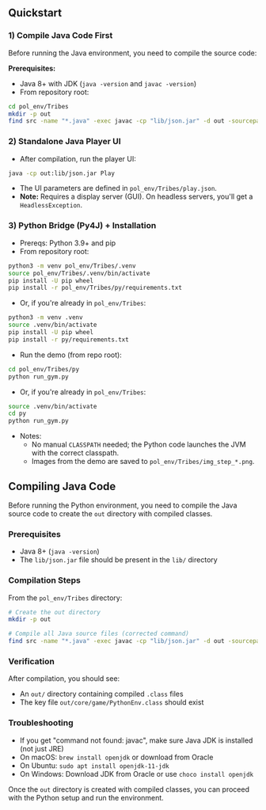 ## Quickstart

### 1) Compile Java Code First
Before running the Java environment, you need to compile the source code:

**Prerequisites:**
- Java 8+ with JDK (`java -version` and `javac -version`)
- From repository root:

```bash
cd pol_env/Tribes
mkdir -p out
find src -name "*.java" -exec javac -cp "lib/json.jar" -d out -sourcepath src {} +
```

### 2) Standalone Java Player UI
- After compilation, run the player UI:
```bash
java -cp out:lib/json.jar Play
```
- The UI parameters are defined in `pol_env/Tribes/play.json`.
- **Note:** Requires a display server (GUI). On headless servers, you'll get a `HeadlessException`.

### 3) Python Bridge (Py4J) + Installation
- Prereqs: Python 3.9+ and pip
- From repository root:
```bash
python3 -m venv pol_env/Tribes/.venv
source pol_env/Tribes/.venv/bin/activate
pip install -U pip wheel
pip install -r pol_env/Tribes/py/requirements.txt
```
- Or, if you're already in `pol_env/Tribes`:
```bash
python3 -m venv .venv
source .venv/bin/activate
pip install -U pip wheel
pip install -r py/requirements.txt
```
- Run the demo (from repo root):
```bash
cd pol_env/Tribes/py
python run_gym.py
```
- Or, if you're already in `pol_env/Tribes`:
```bash
source .venv/bin/activate
cd py
python run_gym.py
```
- Notes:
  - No manual `CLASSPATH` needed; the Python code launches the JVM with the correct classpath.
  - Images from the demo are saved to `pol_env/Tribes/img_step_*.png`.

## Compiling Java Code

Before running the Python environment, you need to compile the Java source code to create the `out` directory with compiled classes.

### Prerequisites
- Java 8+ (`java -version`)
- The `lib/json.jar` file should be present in the `lib/` directory

### Compilation Steps
From the `pol_env/Tribes` directory:

```bash
# Create the out directory
mkdir -p out

# Compile all Java source files (corrected command)
find src -name "*.java" -exec javac -cp "lib/json.jar" -d out -sourcepath src {} +
```

### Verification
After compilation, you should see:
- An `out/` directory containing compiled `.class` files
- The key file `out/core/game/PythonEnv.class` should exist

### Troubleshooting
- If you get "command not found: javac", make sure Java JDK is installed (not just JRE)
- On macOS: `brew install openjdk` or download from Oracle
- On Ubuntu: `sudo apt install openjdk-11-jdk`
- On Windows: Download JDK from Oracle or use `choco install openjdk`

Once the `out` directory is created with compiled classes, you can proceed with the Python setup and run the environment.
